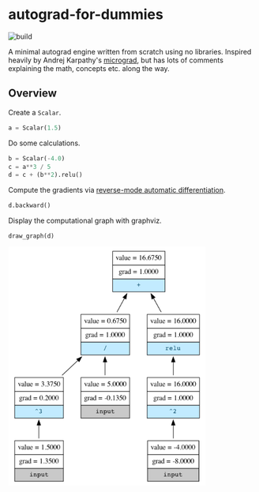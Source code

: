 # autograd-for-dummies
![build](https://github.com/malwaredllc/autograd-for-dummies/workflows/Python%20application/badge.svg)

A minimal autograd engine written from scratch using no libraries. Inspired heavily by Andrej Karpathy's [micrograd](https://github.com/karpathy/micrograd), but has lots of comments explaining the math, concepts etc. along the way.

## Overview

Create a `Scalar`.

```python
a = Scalar(1.5)
```

Do some calculations.

```python
b = Scalar(-4.0)
c = a**3 / 5
d = c + (b**2).relu()
```

Compute the gradients via [reverse-mode automatic differentiation](https://en.wikipedia.org/wiki/Automatic_differentiation#Reverse_accumulation).

```python
d.backward()
```

Display the computational graph with graphviz.

```python
draw_graph(d)
```

<img src="Digraph.gv.png" width="400px">


